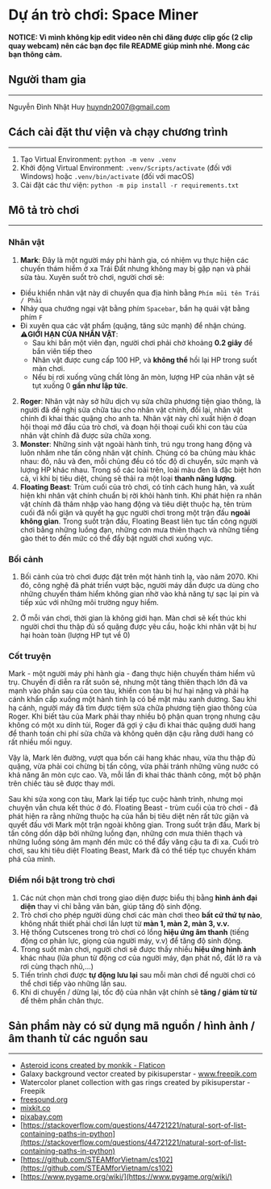# Dự án trò chơi: Space Miner
**NOTICE: Vì mình không kịp edit video nên chỉ đăng được clip gốc (2 clip quay webcam) nên các bạn đọc file README giúp mình nhé. Mong các bạn thông cảm.**
## Người tham gia
****
Nguyễn Đình Nhật Huy [huyndn2007@gmail.com](mailto:huyndn2007@gmail.com)

## Cách cài đặt thư viện và chạy chương trình
****
1. Tạo Virtual Environment: `python -m venv .venv`
2. Khởi động Virtual Environment: `.venv/Scripts/activate` (đối với Windows) hoặc `.venv/bin/activate` (đối với macOS)
3. Cài đặt các thư viện: `python -m pip install -r requirements.txt`

## Mô tả trò chơi
****
### Nhân vật
1. **Mark**: Đây là một người máy phi hành gia, có nhiệm vụ thực hiện các chuyến thám hiểm ở xa Trái Đất nhưng không may bị gặp nạn và phải sửa tàu. Xuyên suốt trò chơi, người chơi sẽ:
* Điều khiển nhân vật này di chuyển qua địa hình bằng `Phím mũi tên Trái / Phải`
* Nhảy qua chướng ngại vật bằng phím `Spacebar`, bắn hạ quái vật bằng phím `F` 
* Đi xuyên qua các vật phẩm (quặng, tăng sức mạnh) để nhận chúng.<br>
⚠️**GIỚI HẠN CỦA NHÂN VẬT**:<br>
    * Sau khi bắn một viên đạn, người chơi phải chờ khoảng **0.2 giây** để bắn viên tiếp theo
    * Nhân vật được cung cấp 100 HP, và **không thể** hồi lại HP trong suốt màn chơi.
    * Nếu bị rơi xuống vũng chất lỏng ăn mòn, lượng HP của nhân vật sẽ tụt xuống 0 **gần như lập tức**.

2. **Roger**: Nhân vật này sở hữu dịch vụ sửa chữa phương tiện giao thông, là người đã đề nghị sửa chữa tàu cho nhân vật chính, đổi lại, nhân vật chính đi khai thác quặng cho anh ta. Nhân vật này chỉ xuất hiện ở đoạn hội thoại mở đầu của trò chơi, và đoạn hội thoại cuối khi con tàu của nhân vật chính đã được sửa chữa xong.
3. **Monster**: Những sinh vật ngoài hành tinh, trú ngụ trong hang động và luôn nhăm nhe tấn công nhân vật chính. Chúng có ba chủng màu khác nhau: đỏ, nâu và đen, mỗi chủng đều có tốc độ di chuyển, sức mạnh và lượng HP khác nhau. Trong số các loài trên, loài màu đen là đặc biệt hơn cả, vì khi bị tiêu diệt, chúng sẽ thải ra một loại **thanh năng lượng**.
4. **Floating Beast**: Trùm cuối của trò chơi, có tính cách hung hãn, và xuất hiện khi nhân vật chính chuẩn bị rời khỏi hành tinh. Khi phát hiện ra nhân vật chính đã thâm nhập vào hang động và tiêu diệt thuộc hạ, tên trùm cuối đã nổi giận và quyết hạ gục người chơi trong một trận đấu **ngoài không gian**. Trong suốt trận đấu, Floating Beast liên tục tấn công người chơi bằng những luồng đạn, những cơn mưa thiên thạch và những tiếng gào thét to đến mức có thể đẩy bật người chơi xuống vực.
### Bối cảnh
1. Bối cảnh của trò chơi được đặt trên một hành tinh lạ, vào năm 2070. Khi đó, công nghệ đã phát triển vượt bậc, người máy dần được ưa dùng cho những chuyến thám hiểm không gian nhờ vào khả năng tự sạc lại pin và tiếp xúc với những môi trường nguy hiểm.<br>

2. Ở mỗi ván chơi, thời gian là không giới hạn. Màn chơi sẽ kết thúc khi người chơi thu thập đủ số quặng được yêu cầu, hoặc khi nhân vật bị hư hại hoàn toàn (lượng HP tụt về 0)

### Cốt truyện
Mark - một người máy phi hành gia -  đang thực hiện chuyến thám hiểm vũ trụ. Chuyến đi diễn ra rất suôn sẻ, nhưng một tảng thiên thạch lớn đã va mạnh vào phần sau của con tàu, khiến con tàu bị hư hại nặng và phải hạ cánh khẩn cấp xuống một hành tinh lạ có bề mặt màu xanh dương. Sau khi hạ cánh, người máy đã tìm được tiệm sửa chữa phương tiện giao thông của Roger. Khi biết tàu của Mark phải thay nhiều bộ phận quan trọng nhưng cậu không có một xu dính túi, Roger đã gợi ý cậu đi khai thác quặng dưới hang để thanh toán chi phí sửa chữa và không quên dặn cậu rằng dưới hang có rất nhiều mối nguy.<br>

Vậy là, Mark lên đường, vượt qua bốn cái hang khác nhau, vừa thu thập đủ quặng, vừa phải coi chừng bị tấn công, vừa phải tránh những vũng nước có khả năng ăn mòn cực cao. Và, mỗi lần đi khai thác thành công, một bộ phận trên chiếc tàu sẽ được thay mới.<br>

Sau khi sửa xong con tàu, Mark lại tiếp tục cuộc hành trình, nhưng mọi chuyện vẫn chưa kết thúc ở đó. Floating Beast - trùm cuối của trò chơi - đã phát hiện ra rằng những thuộc hạ của hắn bị tiêu diệt nên rất tức giận và quyết đấu với Mark một trận ngoài không gian. Trong suốt trận đấu, Mark bị tấn công dồn dập bởi những luồng đạn, những cơn mưa thiên thạch và những luồng sóng âm mạnh đến mức có thể đẩy văng cậu ta đi xa.
Cuối trò chơi, sau khi tiêu diệt Floating Beast, Mark đã có thể tiếp tục chuyến khám phá của mình.

### Điểm nổi bật trong trò chơi
1. Các nút chọn màn chơi trong giao diện được biểu thị bằng **hình ảnh đại diện** thay vì chỉ bằng văn bản, giúp tăng độ sinh động.
2. Trò chơi cho phép người dùng chơi các màn chơi theo **bất cứ thứ tự nào**, không nhất thiết phải chơi lần lượt từ **màn 1, màn 2, màn 3, v.v.**
3. Hệ thống Cutscenes trong trò chơi có lồng **hiệu ứng âm thanh** (tiếng động cơ phản lực, giọng của người máy, v.v) để tăng độ sinh động.
4. Trong suốt màn chơi, người chơi sẽ được thấy nhiều **hiệu ứng hình ảnh** khác nhau (lửa phun từ động cơ của người máy, đạn phát nổ, đất lở ra và rơi cùng thạch nhũ,...)
5. Tiến trình chơi được **tự động lưu lại** sau mỗi màn chơi để người chơi có thể chơi tiếp vào những lần sau.
6. Khi di chuyển / dừng lại, tốc độ của nhân vật chính sẽ **tăng / giảm từ từ** để thêm phần chân thực.

## Sản phẩm này có sử dụng mã nguồn / hình ảnh / âm thanh từ các nguồn sau
****
* <a href="https://www.flaticon.com/free-icons/asteroid" title="Asteroid icons">Asteroid icons created by monkik - Flaticon</a><br>
* Galaxy background vector created by pikisuperstar - www.freepik.com<br>
* Watercolor planet collection with gas rings created by pikisuperstar - Freepik<br>
* [freesound.org](https://freesound.org)
* [mixkit.co](https://mixkit.co)
* [pixabay.com](https://pixabay.com)
* [https://stackoverflow.com/questions/44721221/natural-sort-of-list-containing-paths-in-python](https://stackoverflow.com/questions/44721221/natural-sort-of-list-containing-paths-in-python)
* [https://github.com/STEAMforVietnam/cs102](https://github.com/STEAMforVietnam/cs102)
* [https://www.pygame.org/wiki/](https://www.pygame.org/wiki/)
